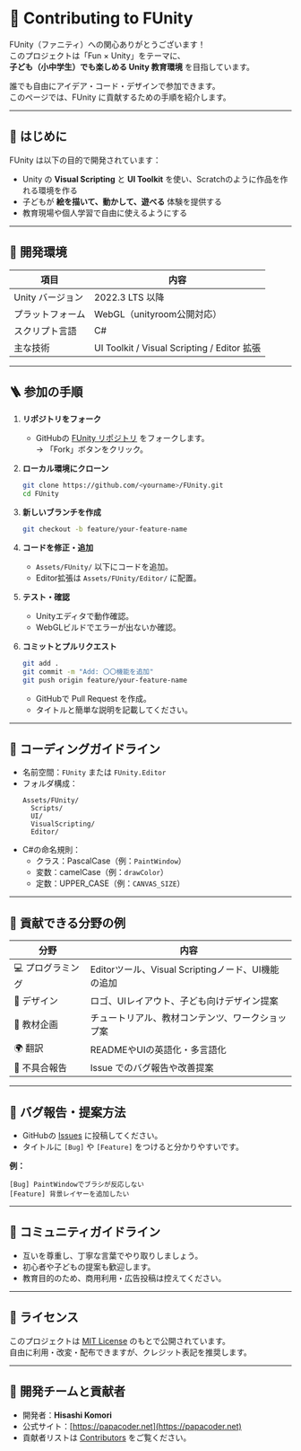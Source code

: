 # 🤝 Contributing to FUnity

FUnity（ファニティ）への関心ありがとうございます！  
このプロジェクトは「Fun × Unity」をテーマに、  
**子ども（小中学生）でも楽しめる Unity 教育環境** を目指しています。

誰でも自由にアイデア・コード・デザインで参加できます。  
このページでは、FUnity に貢献するための手順を紹介します。

---

## 🚀 はじめに

FUnity は以下の目的で開発されています：

- Unity の **Visual Scripting** と **UI Toolkit** を使い、Scratchのように作品を作れる環境を作る  
- 子どもが **絵を描いて、動かして、遊べる** 体験を提供する  
- 教育現場や個人学習で自由に使えるようにする  

---

## 🧰 開発環境

| 項目 | 内容 |
|------|------|
| Unity バージョン | 2022.3 LTS 以降 |
| プラットフォーム | WebGL（unityroom公開対応） |
| スクリプト言語 | C# |
| 主な技術 | UI Toolkit / Visual Scripting / Editor 拡張 |

---

## 🪜 参加の手順

1. **リポジトリをフォーク**
   - GitHubの [FUnity リポジトリ](https://github.com/oco777/FUnity) をフォークします。  
     → 「Fork」ボタンをクリック。

2. **ローカル環境にクローン**
   ```bash
   git clone https://github.com/<yourname>/FUnity.git
   cd FUnity
   ```

3. **新しいブランチを作成**
   ```bash
   git checkout -b feature/your-feature-name
   ```

4. **コードを修正・追加**
   - `Assets/FUnity/` 以下にコードを追加。  
   - Editor拡張は `Assets/FUnity/Editor/` に配置。

5. **テスト・確認**
   - Unityエディタで動作確認。  
   - WebGLビルドでエラーが出ないか確認。

6. **コミットとプルリクエスト**
   ```bash
   git add .
   git commit -m "Add: 〇〇機能を追加"
   git push origin feature/your-feature-name
   ```
   - GitHubで Pull Request を作成。  
   - タイトルと簡単な説明を記載してください。

---

## 🧩 コーディングガイドライン

- 名前空間：`FUnity` または `FUnity.Editor`
- フォルダ構成：
  ```
  Assets/FUnity/
    Scripts/
    UI/
    VisualScripting/
    Editor/
  ```
- C#の命名規則：
  - クラス：PascalCase（例：`PaintWindow`）  
  - 変数：camelCase（例：`drawColor`）  
  - 定数：UPPER_CASE（例：`CANVAS_SIZE`）

---

## 🎨 貢献できる分野の例

| 分野 | 内容 |
|------|------|
| 💻 プログラミング | Editorツール、Visual Scriptingノード、UI機能の追加 |
| 🎨 デザイン | ロゴ、UIレイアウト、子ども向けデザイン提案 |
| 🧠 教材企画 | チュートリアル、教材コンテンツ、ワークショップ案 |
| 🌍 翻訳 | READMEやUIの英語化・多言語化 |
| 🧩 不具合報告 | Issue でのバグ報告や改善提案 |

---

## 🐛 バグ報告・提案方法

- GitHubの [Issues](https://github.com/oco777/FUnity/issues) に投稿してください。  
- タイトルに `[Bug]` や `[Feature]` をつけると分かりやすいです。

**例：**
```
[Bug] PaintWindowでブラシが反応しない
[Feature] 背景レイヤーを追加したい
```

---

## 💬 コミュニティガイドライン

- 互いを尊重し、丁寧な言葉でやり取りしましょう。  
- 初心者や子どもの提案も歓迎します。  
- 教育目的のため、商用利用・広告投稿は控えてください。

---

## 📜 ライセンス

このプロジェクトは [MIT License](./LICENSE) のもとで公開されています。  
自由に利用・改変・配布できますが、クレジット表記を推奨します。

---

## 🙌 開発チームと貢献者

- 開発者：**Hisashi Komori**  
- 公式サイト：[https://papacoder.net](https://papacoder.net)  
- 貢献者リストは [Contributors](https://github.com/oco777/FUnity/graphs/contributors) をご覧ください。
